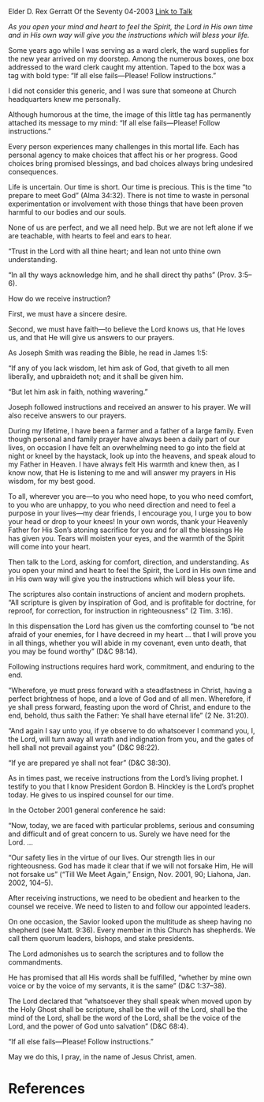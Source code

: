 Elder D. Rex Gerratt
Of the Seventy
04-2003
[Link to Talk](https://www.churchofjesuschrist.org/study/general-conference/2003/04/follow-the-instructions?lang=eng)

_As you open your mind and heart to feel the Spirit, the Lord in His own time and in His own way will give you the instructions which will bless your life._

Some years ago while I was serving as a ward clerk, the ward supplies for the new year arrived on my doorstep. Among the numerous boxes, one box addressed to the ward clerk caught my attention. Taped to the box was a tag with bold type: “If all else fails—Please! Follow instructions.”

I did not consider this generic, and I was sure that someone at Church headquarters knew me personally.

Although humorous at the time, the image of this little tag has permanently attached its message to my mind: “If all else fails—Please! Follow instructions.”

Every person experiences many challenges in this mortal life. Each has personal agency to make choices that affect his or her progress. Good choices bring promised blessings, and bad choices always bring undesired consequences.

Life is uncertain. Our time is short. Our time is precious. This is the time “to prepare to meet God” (Alma 34:32). There is not time to waste in personal experimentation or involvement with those things that have been proven harmful to our bodies and our souls.

None of us are perfect, and we all need help. But we are not left alone if we are teachable, with hearts to feel and ears to hear.

“Trust in the Lord with all thine heart; and lean not unto thine own understanding.

“In all thy ways acknowledge him, and he shall direct thy paths” (Prov. 3:5–6).

How do we receive instruction?

First, we must have a sincere desire.

Second, we must have faith—to believe the Lord knows us, that He loves us, and that He will give us answers to our prayers.

As Joseph Smith was reading the Bible, he read in James 1:5:

“If any of you lack wisdom, let him ask of God, that giveth to all men liberally, and upbraideth not; and it shall be given him.

“But let him ask in faith, nothing wavering.”

Joseph followed instructions and received an answer to his prayer. We will also receive answers to our prayers.

During my lifetime, I have been a farmer and a father of a large family. Even though personal and family prayer have always been a daily part of our lives, on occasion I have felt an overwhelming need to go into the field at night or kneel by the haystack, look up into the heavens, and speak aloud to my Father in Heaven. I have always felt His warmth and knew then, as I know now, that He is listening to me and will answer my prayers in His wisdom, for my best good.

To all, wherever you are—to you who need hope, to you who need comfort, to you who are unhappy, to you who need direction and need to feel a purpose in your lives—my dear friends, I encourage you, I urge you to bow your head or drop to your knees! In your own words, thank your Heavenly Father for His Son’s atoning sacrifice for you and for all the blessings He has given you. Tears will moisten your eyes, and the warmth of the Spirit will come into your heart.

Then talk to the Lord, asking for comfort, direction, and understanding. As you open your mind and heart to feel the Spirit, the Lord in His own time and in His own way will give you the instructions which will bless your life.

The scriptures also contain instructions of ancient and modern prophets. “All scripture is given by inspiration of God, and is profitable for doctrine, for reproof, for correction, for instruction in righteousness” (2 Tim. 3:16).

In this dispensation the Lord has given us the comforting counsel to “be not afraid of your enemies, for I have decreed in my heart … that I will prove you in all things, whether you will abide in my covenant, even unto death, that you may be found worthy” (D&C 98:14).

Following instructions requires hard work, commitment, and enduring to the end.

“Wherefore, ye must press forward with a steadfastness in Christ, having a perfect brightness of hope, and a love of God and of all men. Wherefore, if ye shall press forward, feasting upon the word of Christ, and endure to the end, behold, thus saith the Father: Ye shall have eternal life” (2 Ne. 31:20).

“And again I say unto you, if ye observe to do whatsoever I command you, I, the Lord, will turn away all wrath and indignation from you, and the gates of hell shall not prevail against you” (D&C 98:22).

“If ye are prepared ye shall not fear” (D&C 38:30).

As in times past, we receive instructions from the Lord’s living prophet. I testify to you that I know President Gordon B. Hinckley is the Lord’s prophet today. He gives to us inspired counsel for our time.

In the October 2001 general conference he said:

“Now, today, we are faced with particular problems, serious and consuming and difficult and of great concern to us. Surely we have need for the Lord. …

“Our safety lies in the virtue of our lives. Our strength lies in our righteousness. God has made it clear that if we will not forsake Him, He will not forsake us” (“Till We Meet Again,” Ensign, Nov. 2001, 90; Liahona, Jan. 2002, 104–5).

After receiving instructions, we need to be obedient and hearken to the counsel we receive. We need to listen to and follow our appointed leaders.

On one occasion, the Savior looked upon the multitude as sheep having no shepherd (see Matt. 9:36). Every member in this Church has shepherds. We call them quorum leaders, bishops, and stake presidents.

The Lord admonishes us to search the scriptures and to follow the commandments.

He has promised that all His words shall be fulfilled, “whether by mine own voice or by the voice of my servants, it is the same” (D&C 1:37–38).

The Lord declared that “whatsoever they shall speak when moved upon by the Holy Ghost shall be scripture, shall be the will of the Lord, shall be the mind of the Lord, shall be the word of the Lord, shall be the voice of the Lord, and the power of God unto salvation” (D&C 68:4).

“If all else fails—Please! Follow instructions.”

May we do this, I pray, in the name of Jesus Christ, amen.

# References
